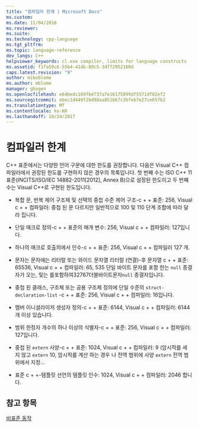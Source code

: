 ```yaml
---
title: "컴파일러 한계 | Microsoft Docs"
ms.custom: 
ms.date: 11/04/2016
ms.reviewer: 
ms.suite: 
ms.technology: cpp-language
ms.tgt_pltfrm: 
ms.topic: language-reference
dev_langs: C++
helpviewer_keywords: cl.exe compiler, limits for language constructs
ms.assetid: f1fa59c6-55b4-414b-80c5-3df72952160d
caps.latest.revision: "9"
author: mikeblome
ms.author: mblome
manager: ghogen
ms.openlocfilehash: e64bedc169fb4737a7e16175099df5571df82ef2
ms.sourcegitcommit: ebec1d449f2bd98aa851667c2bfeb7e27ce657b2
ms.translationtype: MT
ms.contentlocale: ko-KR
ms.lasthandoff: 10/24/2017
---
```

# <a name="compiler-limits"></a>컴파일러 한계
C++ 표준에서는 다양한 언어 구문에 대한 한도를 권장합니다. 다음은 Visual C++ 컴파일러에서 권장된 한도를 구현하지 않은 경우의 목록입니다. 첫 번째 수는 ISO C++ 11 표준(INCITS/ISO/IEC 14882-2011[2012], Annex B)으로 설정된 한도이고 두 번째 수는 Visual C++로 구현된 한도입니다.  
  
-   복합 문, 반복 제어 구조체 및 선택의 중첩 수준 제어 구조-c + + 표준: 256, Visual c + + 컴파일러: 중첩 된 문 다르지만 일반적으로 100 및 110 단계 조합에 따라 달라 집니다.  
  
-   단일 매크로 정의-c + + 표준의 매개 변수: 256, Visual c + + 컴파일러: 127입니다.  
  
-   하나의 매크로 호출의에서 인수-c + + 표준: 256, Visual c + + 컴파일러 127 개.  
  
-   문자는 문자에는 리터럴 또는 와이드 문자열 리터럴 (연결)-후 문자열 c + + 표준: 65536, Visual c + + 컴파일러: 65, 535 단일 바이트 문자를 포함 한는 `null` 종결자가 오는, 및는 를포함하여32767더블바이트문자`null` 종결자입니다.  
  
-   중첩 된 클래스, 구조체 또는 공용 구조체 정의에 단일 수준의 `struct-declaration-list` -c + + 표준: 256, Visual c + + 컴파일러: 16입니다.  
  
-   멤버 이니셜라이저 생성자 정의-c + + 표준: 6144, Visual c + + 컴파일러: 6144 개 이상 있습니다.  
  
-   범위 한정자 개수의 하나 이상의 식별자-c + + 표준: 256, Visual c + + 컴파일러: 127입니다.  
  
-   중첩 된 `extern` 사양-c + + 표준: 1024, Visual c + + 컴파일러: 9 (암시적를 세 지 않고 `extern` 10, 암시적를 계산 하는 경우 나 전역 범위에 사양 `extern` 전역 범위에서 지정...  
  
-   표준 c + +-템플릿 선언의 템플릿 인수: 1024, Visual c + + 컴파일러: 2046 합니다.  
  
## <a name="see-also"></a>참고 항목  
 [비표준 동작](../cpp/nonstandard-behavior.md)